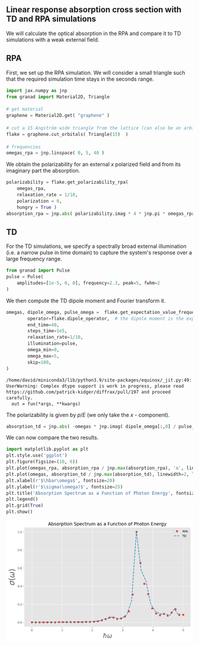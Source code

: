 ## Linear response absorption cross section with TD and RPA simulations


We will calculate the optical absorption in the RPA and compare it to TD simulations with a weak external field.

## RPA

First, we set up the RPA simulation. We will consider a small triangle such that the required simulation time stays in the seconds range.


```python
import jax.numpy as jnp
from granad import Material2D, Triangle

# get material
graphene = Material2D.get( "graphene" )

# cut a 15 Angström wide triangle from the lattice (can also be an arbitrary polygon)
flake = graphene.cut_orbitals( Triangle(15)  ) 

# frequencies
omegas_rpa = jnp.linspace( 0, 5, 40 )
```

We obtain the polarizability for an external $x$ polarized field and from its imaginary part the absorption.


```python
polarizability = flake.get_polarizability_rpa(
    omegas_rpa,
    relaxation_rate = 1/10,
    polarization = 0, 
    hungry = True )
absorption_rpa = jnp.abs( polarizability.imag * 4 * jnp.pi * omegas_rpa )
```

## TD

For the TD simulations, we specify a spectrally broad external illumination (i.e. a narrow pulse in time domain) to capture the system's response over a large frequency range.


```python
from granad import Pulse
pulse = Pulse(
    amplitudes=[1e-5, 0, 0], frequency=2.3, peak=5, fwhm=2
)
```

We then compute the TD dipole moment and Fourier transform it.


```python
omegas, dipole_omega, pulse_omega =  flake.get_expectation_value_frequency_domain(
        operator=flake.dipole_operator,  # the dipole moment is the expectation value of the dipole operator
        end_time=40,
        steps_time=1e5,
        relaxation_rate=1/10,
        illumination=pulse,
        omega_min=0,
        omega_max=5,
        skip=100,    
)
```

    /home/david/miniconda3/lib/python3.9/site-packages/equinox/_jit.py:49: UserWarning: Complex dtype support is work in progress, please read https://github.com/patrick-kidger/diffrax/pull/197 and proceed carefully.
      out = fun(*args, **kwargs)


The polarizability is given by $p / E$ (we only take the $x$ - component).


```python
absorption_td = jnp.abs( -omegas * jnp.imag( dipole_omega[:,0] / pulse_omega[:,0] ) )
```

We can now compare the two results.


```python
import matplotlib.pyplot as plt
plt.style.use('ggplot')
plt.figure(figsize=(10, 6))
plt.plot(omegas_rpa, absorption_rpa / jnp.max(absorption_rpa), 'o', linewidth=2, label = 'RPA')
plt.plot(omegas, absorption_td / jnp.max(absorption_td), linewidth=2, ls = '--', label = 'TD' ) 
plt.xlabel(r'$\hbar\omega$', fontsize=20)
plt.ylabel(r'$\sigma(\omega)$', fontsize=25)
plt.title('Absorption Spectrum as a Function of Photon Energy', fontsize=15)
plt.legend()
plt.grid(True)
plt.show()
```


    
![png](linear_response_absorption_cross_section_with_td_and_rpa_simulations_files/linear_response_absorption_cross_section_with_td_and_rpa_simulations_15_0.png)
    



```python

```
